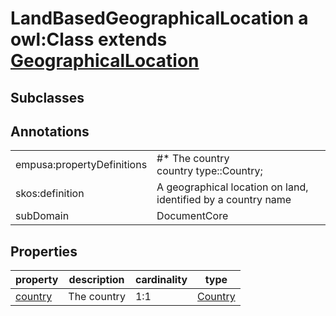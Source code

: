 # LandBasedGeographicalLocation a owl:Class extends [GeographicalLocation](/0.1/GeographicalLocation)

## Subclasses

## Annotations

|||
|-----|-----|
|empusa:propertyDefinitions|#* The country <br>country type::Country;|
|skos:definition|A geographical location on land, identified by a country name|
|subDomain|DocumentCore|

## Properties

|property|description|cardinality|type|
|-----|-----|-----|-----|
|[country](/0.1/country)|The country|1:1|[Country](/0.1/Country)|
